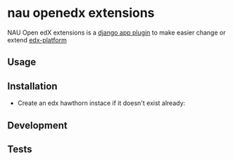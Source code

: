 # nau openedx extensions

NAU Open edX extensions is a [django app plugin](https://github.com/edx/edx-platform/tree/master/openedx/core/djangoapps/plugins) to make easier change or extend [edx-platform](https://github.com/edx/edx-platform)

## Usage


## Installation
- Create an edx hawthorn instace if it doesn't exist already:

## Development

## Tests
